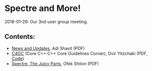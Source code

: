# Spectre and More!
2018-01-29: Our 3nd user group meeting.

## Contents:
- [News and Updates](Shavit_20180129_CoreC++NewsUpdates.pdf), Adi Shavit (PDF)
- [C4GC](Yitzchaki_C4GC.pdf) (Core C++ C++ Core Guidelines Corner), Dvir Yitzchaki (PDF, [Code](G4GC/))
- [Spectre, The Juicy Parts](Shilon_Spectre.pdf), Ofek Shilon (PDF)

